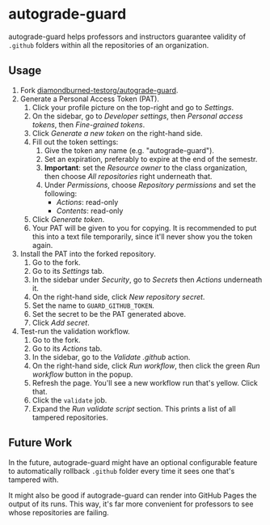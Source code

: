 # autograde-guard

autograde-guard helps professors and instructors guarantee validity of `.github`
folders within all the repositories of an organization.

## Usage

1. Fork [diamondburned-testorg/autograde-guard](https://github.com/diamondburned-testorg/autograde-guard).
2. Generate a Personal Access Token (PAT).
	1. Click your profile picture on the top-right and go to *Settings*.
	2. On the sidebar, go to *Developer settings*, then *Personal access
	   tokens*, then *Fine-grained tokens*.
	3. Click *Generate a new token* on the right-hand side.
	4. Fill out the token settings:
		1. Give the token any name (e.g. "autograde-guard").
		2. Set an expiration, preferably to expire at the end of the semestr.
		3. **Important**: set the *Resource owner* to the class organization,
		   then choose *All repositories* right underneath that.
		4. Under *Permissions*, choose *Repository permissions* and set the
		   following:
		    - *Actions*: read-only
		   	- *Contents*: read-only
	5. Click *Generate token*.
	6. Your PAT will be given to you for copying. It is recommended to put this
	   into a text file temporarily, since it'll never show you the token again. 
3. Install the PAT into the forked repository.
	1. Go to the fork.
	2. Go to its *Settings* tab.
	3. In the sidebar under *Security*, go to *Secrets* then *Actions*
	   underneath it.
	4. On the right-hand side, click *New repository secret*.
	5. Set the name to `GUARD_GITHUB_TOKEN`.
	6. Set the secret to be the PAT generated above.
	7. Click *Add secret*.
4. Test-run the validation workflow.
	1. Go to the fork.
	2. Go to its *Actions* tab.
	3. In the sidebar, go to the *Validate .github* action.
	4. On the right-hand side, click *Run workflow*, then click the green *Run
	   workflow* button in the popup.
	5. Refresh the page. You'll see a new workflow run that's yellow. Click
	   that.
	6. Click the `validate` job.
	7. Expand the *Run validate script* section. This prints a list of all
	   tampered repositories.

## Future Work

In the future, autograde-guard might have an optional configurable feature to
automatically rollback `.github` folder every time it sees one that's tampered
with.

It might also be good if autograde-guard can render into GitHub Pages the output
of its runs. This way, it's far more convenient for professors to see whose
repositories are failing.
